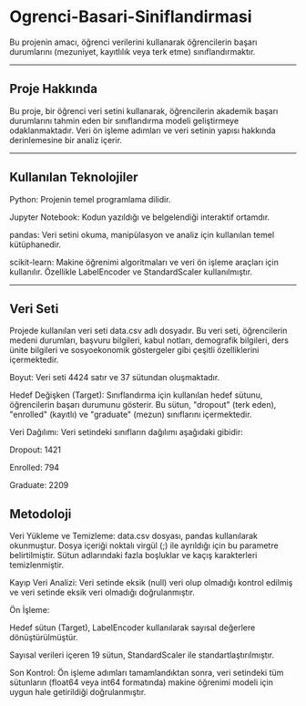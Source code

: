 # Ogrenci-Basari-Siniflandirmasi
 
Bu projenin amacı, öğrenci verilerini kullanarak öğrencilerin başarı durumlarını (mezuniyet, kayıtlılık veya terk etme) sınıflandırmaktır.

---

## Proje Hakkında
Bu proje, bir öğrenci veri setini kullanarak, öğrencilerin akademik başarı durumlarını tahmin eden bir sınıflandırma modeli geliştirmeye odaklanmaktadır. Veri ön işleme adımları ve veri setinin yapısı hakkında derinlemesine bir analiz içerir.

---

## Kullanılan Teknolojiler
Python: Projenin temel programlama dilidir.

Jupyter Notebook: Kodun yazıldığı ve belgelendiği interaktif ortamdır.

pandas: Veri setini okuma, manipülasyon ve analiz için kullanılan temel kütüphanedir.

scikit-learn: Makine öğrenimi algoritmaları ve veri ön işleme araçları için kullanılır. Özellikle LabelEncoder ve StandardScaler kullanılmıştır.

---

## Veri Seti
Projede kullanılan veri seti data.csv adlı dosyadır. Bu veri seti, öğrencilerin medeni durumları, başvuru bilgileri, kabul notları, demografik bilgileri, ders ünite bilgileri ve sosyoekonomik göstergeler gibi çeşitli özelliklerini içermektedir.

Boyut: Veri seti 4424 satır ve 37 sütundan oluşmaktadır.

Hedef Değişken (Target): Sınıflandırma için kullanılan hedef sütunu, öğrencilerin başarı durumunu gösterir. Bu sütun, "dropout" (terk eden), "enrolled" (kayıtlı) ve "graduate" (mezun) sınıflarını içermektedir.

Veri Dağılımı: Veri setindeki sınıfların dağılımı aşağıdaki gibidir:

Dropout: 1421

Enrolled: 794

Graduate: 2209

## Metodoloji
Veri Yükleme ve Temizleme: data.csv dosyası, pandas kullanılarak okunmuştur. Dosya içeriği noktalı virgül (;) ile ayrıldığı için bu parametre belirtilmiştir. Sütun adlarındaki fazla boşluklar ve kaçış karakterleri temizlenmiştir.

Kayıp Veri Analizi: Veri setinde eksik (null) veri olup olmadığı kontrol edilmiş ve veri setinde eksik veri olmadığı doğrulanmıştır.

Ön İşleme:

Hedef sütun (Target), LabelEncoder kullanılarak sayısal değerlere dönüştürülmüştür.

Sayısal verileri içeren 19 sütun, StandardScaler ile standartlaştırılmıştır.

Son Kontrol: Ön işleme adımları tamamlandıktan sonra, veri setindeki tüm sütunların (float64 veya int64 formatında) makine öğrenimi modeli için uygun hale getirildiği doğrulanmıştır.
